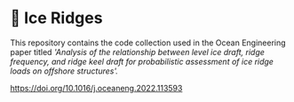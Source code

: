 # :icecream: Ice Ridges 


This repository contains the code collection used in the Ocean Engineering paper titled *'Analysis of the relationship between level ice draft, ridge frequency, and ridge keel draft for probabilistic assessment of ice ridge loads on offshore structures'.*

https://doi.org/10.1016/j.oceaneng.2022.113593
